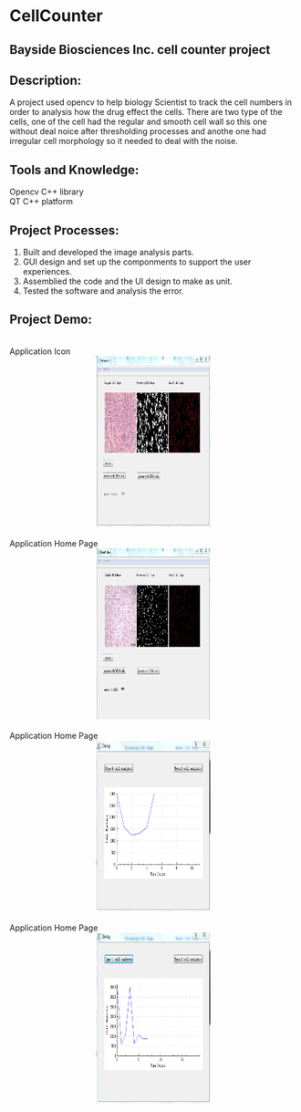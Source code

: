 # CellCounter

Bayside Biosciences Inc. cell counter project
-
Description:
-
A project used opencv to help biology Scientist to track the cell numbers in order to analysis how the drug effect the cells. There are two type of the cells, one of the cell had the regular and smooth cell wall so this one without deal noice after thresholding processes and anothe one had irregular cell morphology so it needed to deal with the noise.

Tools and Knowledge:
-
Opencv C++ library</br>
QT C++ platform</br>

Project Processes:
-
1. Built and developed the image analysis parts.</br>
2. GUI design and set up the componments to support the user experiences.</br>
3. Assemblied the code and the UI design to make as unit.</br>
4. Tested the software and analysis the error.</br>




Project Demo:
-

<br>
  <div align=left>Application Icon<br>
  <div align=center><img width="200" height="300" src="https://github.com/Jayupp/CellCounter/blob/master/README_SOURCE/1.PNG"/><br>
    
<br>
   <div align=left>Application Home Page<br>
   <div align=center><img width="200" height="300" src="https://github.com/Jayupp/CellCounter/blob/master/README_SOURCE/2.PNG"/><br>
   <div align=left>

<br>
   <div align=left>Application Home Page<br>
   <div align=center><img width="200" height="300" src="https://github.com/Jayupp/CellCounter/blob/master/README_SOURCE/3.PNG"/><br>
   <div align=left>
    
<br>
   <div align=left>Application Home Page<br>
   <div align=center><img width="200" height="300" src="https://github.com/Jayupp/CellCounter/blob/master/README_SOURCE/4.PNG"/><br>
   <div align=left>    

